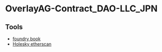 # OverlayAG-Contract_DAO-LLC_JPN

## Tools

- [foundry book](https://book.getfoundry.sh/)
- [Holesky etherscan](https://holesky.etherscan.io/)
